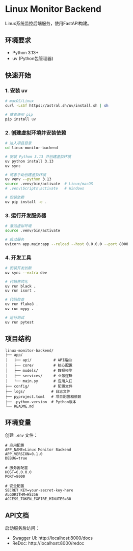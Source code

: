 # Linux Monitor Backend

Linux系统监控后端服务，使用FastAPI构建。

## 环境要求

- Python 3.13+
- uv (Python包管理器)

## 快速开始

### 1. 安装 uv

```bash
# macOS/Linux
curl -LsSf https://astral.sh/uv/install.sh | sh

# 或者使用 pip
pip install uv
```

### 2. 创建虚拟环境并安装依赖

```bash
# 进入项目目录
cd linux-monitor-backend

# 安装 Python 3.13 并创建虚拟环境
uv python install 3.13
uv sync

# 或者手动创建虚拟环境
uv venv --python 3.13
source .venv/bin/activate  # Linux/macOS
# .venv\Scripts\activate   # Windows

# 安装依赖
uv pip install -e .
```

### 3. 运行开发服务器

```bash
# 激活虚拟环境
source .venv/bin/activate

# 启动服务
uvicorn app.main:app --reload --host 0.0.0.0 --port 8000
```

### 4. 开发工具

```bash
# 安装开发依赖
uv sync --extra dev

# 代码格式化
uv run black .
uv run isort .

# 代码检查
uv run flake8 .
uv run mypy .

# 运行测试
uv run pytest
```

## 项目结构

```
linux-monitor-backend/
├── app/
│   ├── api/          # API路由
│   ├── core/         # 核心配置
│   ├── models/       # 数据模型
│   ├── services/     # 业务逻辑
│   └── main.py       # 应用入口
├── config/           # 配置文件
├── logs/            # 日志文件
├── pyproject.toml   # 项目配置和依赖
├── .python-version  # Python版本
└── README.md
```

## 环境变量

创建 `.env` 文件：

```env
# 应用配置
APP_NAME=Linux Monitor Backend
APP_VERSION=0.1.0
DEBUG=true

# 服务器配置
HOST=0.0.0.0
PORT=8000

# 安全配置
SECRET_KEY=your-secret-key-here
ALGORITHM=HS256
ACCESS_TOKEN_EXPIRE_MINUTES=30
```

## API文档

启动服务后访问：
- Swagger UI: http://localhost:8000/docs
- ReDoc: http://localhost:8000/redoc